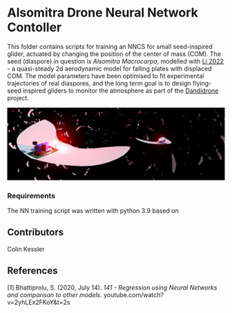 # Alsomitra Drone Neural Network Contoller
 
This folder contains scripts for training an NNCS for small seed-inspired glider, actuated by changing the position of the center of mass (COM). The seed (diaspore) in question is _Alsomitra Macrocarpa_, modelled with [Li 2022](https://doi.org/10.1017/jfm.2022.89) - a quasi-steady 2d aerodynamic model for falling plates with displaced COM. The model parameters have been optimised to fit experimental trajectories of real diaspores, and the long term goal is to design flying-seed inspired gliders to monitor the atmosphere as part of the [Dandidrone](https://voilab.eng.ed.ac.uk/dandidrone) project.

<img src="https://github.com/ckessler2/phd/blob/main/Alsomitra_Controller/Render5_3by1.png">

### Requirements

The NN training script was written with python 3.9 based on 


## Contributors
Colin Kessler 

## References
[1] Bhattiprolu, S. (2020, July 14). _141 - Regression using Neural Networks and comparison to other models_. youtube.com/watch?v=2yhLEx2FKoY&t=2s
